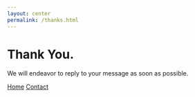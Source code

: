 ```yaml
---
layout: center
permalink: /thanks.html
---
```


# Thank You.

We will endeavor to reply to your message as soon as possible.

<div class="mt3">
  <a href="{{ site.baseurl }}/" class="button button-blue button-big">Home</a>
  <a href="{{ site.baseurl }}/contact/" class="button button-blue button-big">Contact</a>
</div>
